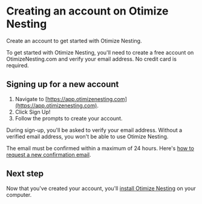 # Creating an account on Otimize Nesting
Create an account to get started with Otimize Nesting.

To get started with Otimize Nesting, you'll need to create a free account on OtimizeNesting.com and verify your email address. No credit card is required.

## Signing up for a new account

1. Navigate to [https://app.otimizenesting.com](https://app.otimizenesting.com).
2. Click Sign Up!
3. Follow the prompts to create your account.

During sign-up, you'll be asked to verify your email address. Without a verified email address, you won't be able to use Otimize Nesting.

The email must be confirmed within a maximum of 24 hours. Here's [how to request a new confirmation email](email-confirmation.md).

## Next step

Now that you've created your account, you'll [install Otimize Nesting](installing-otimize-nesting.md) on your computer.
